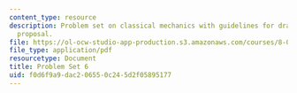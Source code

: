 ```yaml
---
content_type: resource
description: Problem set on classical mechanics with guidelines for drafting a project
  proposal.
file: https://ol-ocw-studio-app-production.s3.amazonaws.com/courses/8-012-physics-i-classical-mechanics-fall-2008/f0d6f9a9dac206550c245d2f05895177_ps6.pdf
file_type: application/pdf
resourcetype: Document
title: Problem Set 6
uid: f0d6f9a9-dac2-0655-0c24-5d2f05895177
---
```

